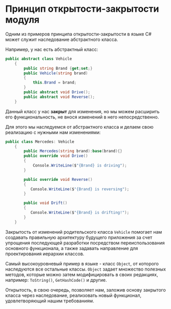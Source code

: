 # Принцип открытости-закрытости модуля

Одним из примеров принципа открытости-закрытости в языке C# может служит наследование абстрактного класса. 

Например, у нас есть абстрактный класс:
~~~C#
public abstract class Vehicle
    {
        public string Brand {get;set;}
        public Vehicle(string brand)
        {
            this.Brand = brand;
        }
        public abstract void Drive();
        public abstract void Reverse();
    }
~~~

Данный класс у нас **закрыт** для изменения, но мы можем расширить его функциональность, не внося изменений в него непосредственно. 

Для этого мы наследуемся от абстрактного класса и делаем свою реализацию с нужными нам изменениями:

~~~C#
public class Mercedes: Vehicle
    {
        public Mercedes(string brand):base(brand){}
        public override void Drive()
        {
            Console.WriteLine($"{Brand} is driving");
        }

        public override void Reverse()
        {
           Console.WriteLine($"{Brand} is reversing");
        }

        public void Drift()
        {
           Console.WriteLine($"{Brand} is drifting!");
        }
    }
~~~

Закрытость от изменений родительского класса `Vehicle` помогает нам создавать правильную архитектуру будущего приложения за счет упрощения последующей разработки посредством переиспользования основного функционала, а также задавать направление для проектирования иерархии классов.

Самый высокоуровневый пример в языке - класс `Object`, от которого наследуются все остальные классы. `Object` задает множество полезных методов, которые можно затем модифицировать в своих редакциях, например: `ToString()`, `GetHashCode()` и другие.

Открытость, в свою очередь, позволяет нам, заложив основу закрытого класса через наследование, реализовать новый функционал, удовлетворяющий нашим требованиям.